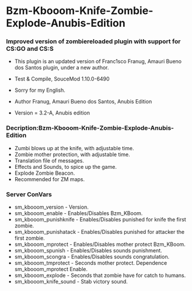 # Bzm-Kbooom-Knife-Zombie-Explode-Anubis-Edition
 
### Improved version of zombiereloaded plugin with support for CS:GO and CS:S

* This plugin is an updated version of Franc1sco Franug, Amauri Bueno dos Santos plugin, under a new author.

* Test & Compile, SouceMod 1.10.0-6490
* Sorry for my English.

* Author Franug, Amauri Bueno dos Santos, Anubis Edition
* Version = 3.2-A, Anubis edition

### Decription:Bzm-Kbooom-Knife-Zombie-Explode-Anubis-Edition

* Zumbi blows up at the knife, with adjustable time.
* Zombie mother protection, with adjustable time.
* Translation file of messages.
* Effects and Sounds, to spice up the game.
* Explode Zombie Beacon.
* Recommended for ZM maps.

### Server ConVars

* sm_kbooom_version - Version.
* sm_kbooom_enable - Enables/Disables Bzm_KBoom.
* sm_kbooom_punishknife - Enables/Disables punished for knife the first zombie.
* sm_kbooom_punishatack - Enables/Disables punished for attacker the first zombie.
* sm_kbooom_mprotect - Enables/Disables mother protect Bzm_KBoom.
* sm_kbooom_spunish - Enables/Disables sounds punishment.
* sm_kbooom_scongra - Enables/Disables sounds congratulation.
* sm_kbooom_tmprotect - Seconds mother protect. Dependence sm_kbooom_mprotect Enable.
* sm_kbooom_explode - Seconds that zombie have for catch to humans.
* sm_kbooom_knife_sound - Stab victory sound.
